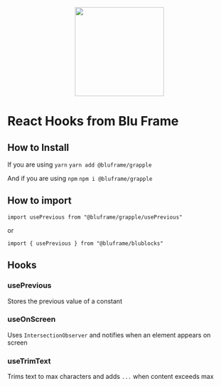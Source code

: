 <p align="center">
  <a href="https://blufra.me">
    <img style="margin: 0 auto" width="200" src="https://snowflakes.blufra.me/sites/blufra.me/img/BluFrameLogo512.png" />
  </a>
</p>

# React Hooks from Blu Frame

## How to Install

If you are using `yarn`
`yarn add @bluframe/grapple`

And if you are using `npm`
`npm i @bluframe/grapple`

## How to import

`import usePrevious from "@bluframe/grapple/usePrevious"`

or

`import { usePrevious } from "@bluframe/blublocks"`

## Hooks

### usePrevious
Stores the previous value of a constant

### useOnScreen
Uses `IntersectionObserver` and notifies when an element appears on screen

### useTrimText
Trims text to max characters and adds `...` when content exceeds max
